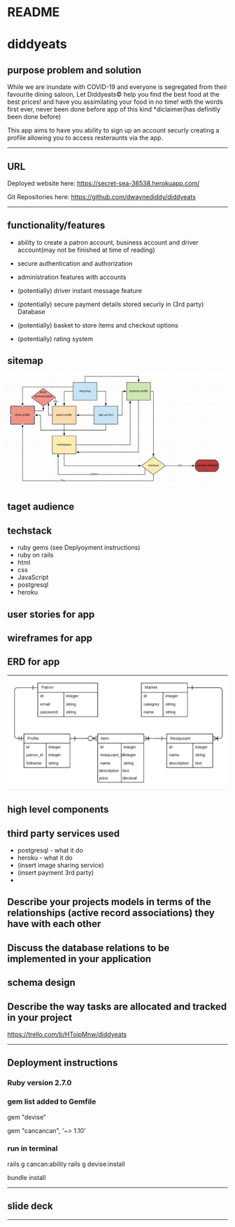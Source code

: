# README
# diddyeats

## purpose problem and solution
While we are inundate with COVID-19 and everyone is segregated from their favourite dining saloon, Let 
Diddyeats© help you find the best food at the best prices! and have you assimilating your food in no time!
with the words first ever, never been done before app of this kind *diclaimer(has definitly been done before)

This app aims to have you ability to sign up an account securly creating a profile allowing you to access 
resteraunts via the app.

---

## URL

Deployed website here: https://secret-sea-36538.herokuapp.com/

Git Repositories here: https://github.com/dwaynediddy/diddyeats

---

## functionality/features
- ability to create a patron account, business account and driver account(may not be finished at time of reading)

- secure authentication and authorization

- administration features with accounts

- (potentially) driver instant message feature

- (potentially) secure payment details stored securly in (3rd party) Database

- (potentially) basket to store items and checkout options

- (potentially) rating system

## sitemap
![Sitemap](/config/docs/sitemap.png)

## taget audience

## techstack
- ruby gems (see Deplyoyment instructions)
- ruby on rails
- html
- css
- JavaScript
- postgresql
- heroku

## user stories for app

## wireframes for app

## ERD for app
![ERD](/config/docs/erd.png)

## high level components

## third party services used
- postgresql - what it do
- heroku - what it do
- (insert image sharing service)
- (insert payment 3rd party)
- 

## Describe your projects models in terms of the relationships (active record associations) they have with each other

##	Discuss the database relations to be implemented in your application

## schema design

## Describe the way tasks are allocated and tracked in your project

https://trello.com/b/HToipMnw/diddyeats


---

##    Deployment instructions

### Ruby version 2.7.0
### gem list added to Gemfile

gem "devise"

gem "cancancan", '~> 1.10'

### run in terminal
rails g cancan:ability
rails g devise:install

bundle install

---

## slide deck

---








